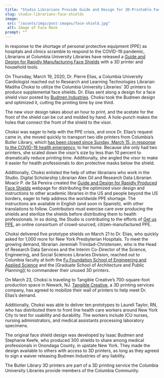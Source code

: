 ```yaml
---
title: "Studio Librarians Provide Guide and Design for 3D-Printable Face Shields"
slug: studio-librarians-face-shields
image:
 src: "/assets/imgs/post-images/face-shield.jpg"
 alt: Image of Face Mask
prompt: ""
---
```


In response to the shortage of personal protective equipment (PPE) as
hospitals and clinics scramble to respond to the COVID-19 pandemic, Librarians
at Columbia University Libraries have released a [Guide and Design for Rapidly
Manufacturing Face Shields](/face-shield) with
a 3D printer and household tools.

On Thursday, March 19, 2020, Dr. Pierre Elias, a Columbia University
Cardiologist reached out to Research and Learning Technologies Librarian
Madiha Choksi to utilize the Columbia University Libraries’ 3D printers to
produce supplemental face shields. Dr. Elias sent along a design for a face
shield visor posted by [Budmen Industries](http://www.budmen.com). Choksi took
the Budmen design and optimized it, cutting the printing time by one third.

The new visor design takes about an hour to print, and the acetate for the
front of the shield can be cut and molded by hand. A hole-punch makes the
holes that connect the front of the shield to the visor.

Choksi was eager to help with the PPE crisis, and once Dr. Elias’s request
came in, she moved quickly to transport two idle printers from Columbia’s
Butler Library, which [has been closed since Sunday, March 15, in response to
the COVID-19 health
emergency](https://library.columbia.edu/about/news/alert.html), to her home.
Because she only had two printers, she scaled down the visor’s size by less
than 10 percent to dramatically reduce printing time. Additionally, she angled
the visor to make it easier for health professionals to don protective masks
below the shield. 

Additionally, Choksi enlisted the help of other librarians who work in the
Studio. Digital Scholarship Librarian Alex Gil and Research Data Librarian
Moacir P. de Sá Pereira created the [Guide and Design for Rapidly Produced
Face Shields](/face-shield) webpage for
distributing the optimized visor design and instructions to other academic
libraries in the US and people beyond the US borders, eager to help address
the worldwide PPE shortage. The instructions are available in English (and
soon in Spanish), with other translations to follow. Contributors must
exercise care over producing the shields and sterilize the shields before
distributing them to health professionals. In so doing, the Studio is
contributing to the efforts of [Get us PPE](https://getusppe.org/), an online
consortium of crowd-sourced, citizen-manufactured PPE. 

Choksi delivered five prototype shields on March 21 to Dr. Elias, who quickly
asked for 1,000 more for New York Presbyterian Hospitals. To meet the growing
demand, librarian Jeremiah Trinidad-Christensen, who is the Head of Research
Data Services and the Interim Co-Director of the Science, Engineering, and
Social Sciences Libraries Division, reached out to Columbia faculty at both
the [Fu Foundation School of Engineering and Applied
Science](http://engineering.columbia.edu) and the [Graduate
School of Architecture and Public Planning]( to commandeer their unused 3D
printers. 

On March 23, Choksi is traveling to Tangible Creative’s 700-square-foot
production space in Newark, NJ. [Tangible
Creative](http://tangiblecreative.com), a 3D printing services company, has
agreed to mobilize their wall of printers to help meet Dr.  Elias’s demand.

Additionally, Choksi was able to deliver ten prototypes to Laurell Taylor, RN,
who has distributed them to front line health care workers around New
York City to test for usability and durability. The workers include ICU
nurses, nursing administrators, and medical assistants processing laboratory
specimens.

The original face shield design was developed by Isaac Budmen and Stephanie
Keefe, who produced 300 shields to share among medical professionals in
Onondaga County, in upstate New York. They made the design available to others
with access to 3D printers, as long as they agreed to sign a waiver releasing
Budmen Industries of any liability.

The Butler Library 3D printers are part of a 3D printing service the Columbia
University Libraries provide members of the Columbia Community.
